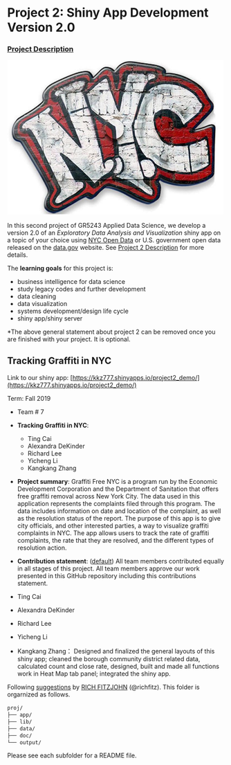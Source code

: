 # Project 2: Shiny App Development Version 2.0

### [Project Description](doc/project2_desc.md)

<img src="./app/www/NYC.jpg" width="500">

In this second project of GR5243 Applied Data Science, we develop a version 2.0 of an *Exploratory Data Analysis and Visualization* shiny app on a topic of your choice using [NYC Open Data](https://opendata.cityofnewyork.us/) or U.S. government open data released on the [data.gov](https://data.gov/) website. See [Project 2 Description](doc/project2_desc.md) for more details.  

The **learning goals** for this project is:

- business intelligence for data science
- study legacy codes and further development
- data cleaning
- data visualization
- systems development/design life cycle
- shiny app/shiny server

*The above general statement about project 2 can be removed once you are finished with your project. It is optional.

## Tracking Graffiti in NYC

Link to our shiny app: [https://kkz777.shinyapps.io/project2_demo/](https://kkz777.shinyapps.io/project2_demo/)

Term: Fall 2019

+ Team # 7
+ **Tracking Graffiti in NYC**:
	+ Ting Cai
	+ Alexandra DeKinder
	+ Richard Lee
	+ Yicheng Li
	+ Kangkang Zhang

+ **Project summary**: Graffiti Free NYC is a program run by the Economic Development Corporation and the Department of Sanitation that offers free graffiti removal across New York City. The data used in this application represents the complaints filed through this program. The data includes information on date and location of the complaint, as well as the resolution status of the report.
The purpose of this app is to give city officials, and other interested parties, a way to visualize graffiti complaints in NYC. The app allows users to track the rate of graffiti complaints, the rate that they are resolved, and the different types of resolution action.

+ **Contribution statement**: ([default](doc/a_note_on_contributions.md)) All team members contributed equally in all stages of this project. All team members approve our work presented in this GitHub repository including this contributions statement. 

+ Ting Cai
+ Alexandra DeKinder
+ Richard Lee
+ Yicheng Li
+ Kangkang Zhang： Designed and finalized the general layouts of this shiny app; cleaned the borough community district related data, calculated count and close rate, designed, built and made all functions work in Heat Map tab panel; integrated the shiny app.


Following [suggestions](http://nicercode.github.io/blog/2013-04-05-projects/) by [RICH FITZJOHN](http://nicercode.github.io/about/#Team) (@richfitz). This folder is orgarnized as follows.

```
proj/
├── app/
├── lib/
├── data/
├── doc/
└── output/
```

Please see each subfolder for a README file.

